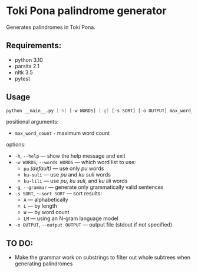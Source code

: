# Toki Pona palindrome generator

Generates palindromes in Toki Pona.


## Requirements:

- python 3.10
- parsita 2.1
- nltk 3.5
- pytest


## Usage

``` bash
python __main__.py [-h] [-w WORDS] [-g] [-s SORT] [-o OUTPUT] max_word_count
```

positional arguments:
* `max_word_count` - maximum word count

options:
* `-h`, `--help` — show the help message and exit
* `-w WORDS`, `--words WORDS` — which word list to use:
  - `pu` _(default)_ — use only _pu_ words
  - `ku-suli` — use _pu_ and _ku suli_ words
  - `ku-lili` — use _pu_, _ku suli_, and _ku lili_ words
* `-g`, `--grammar` — generate only grammatically valid sentences
* `-s SORT`, -`-sort SORT` — sort results:
  - `A` — alphabetically
  - `L` — by length
  - `W` — by word count
  - `LM` — using an N-gram language model
* `-o OUTPUT`, `--output OUTPUT` — output file (stdout if not specified)


## TO DO:

- Make the grammar work on substrings to filter out whole subtrees when generating palindromes
